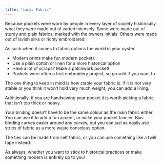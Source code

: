 ```yaml
---
title: "Lucy: Fabric"
---
```


Because pockets were worn by people in every layer of society historically what they were made out of varied intensely. Some were made out of sturdy and plain fabrics, marked with the owners initials. Others were made out of lavish silks or richly embroidered.

As such when it comes to fabric options the world is your oyster.

- Modern prints make fun modern pockets
- Use a plain cotton or linen for a more historical option
- Have a lot of scraps? Make a patchwork pocket!
- Pockets were often a first embroidery project, so go wild if you want to

The one thing to keep in mind is how stable your fabric is. If it is not very stable or you think it won’t hold very much weight, you can add a lining.

Additionally, if you are handsewing your pocket it is worth picking a fabric that isn’t too thick or heavy.

Your binding doesn’t have to be the same colour as the main fabric either. You can use it to add a fun accent, or make your pocket fancier. Bias binding curves easier around any curves, but you can just as easily use strips of fabric as a more waste conscious option.

The ties can be made from self fabric, or you can use something like a twill tape instead.

As always, whether you want to stick to historical practices or make something modern is entirely up to you!
